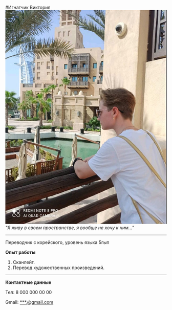 #Игнатчик Виктория
![img_1.png](img_1.png)
_"Я живу в своем пространстве, я вообще не хочу к ним..."_

---
Переводчик с корейского, уровень языка 5гып

**Опыт работы**

1. Сканлейт.
2. Перевод художественных произведений.
---
**Контактные данные**

Тел: 8 000 000 00 00 

Gmail: [***.@gmail.com](***.@gmail.com)
